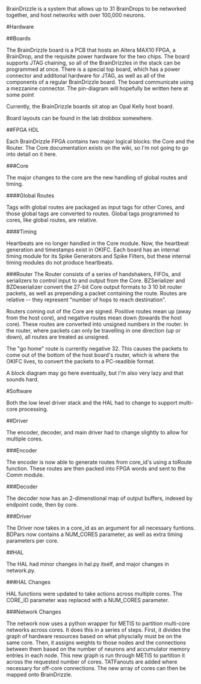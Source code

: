 BrainDrizzle is a system that allows up to 31 BrainDrops to be networked together, and host networks with over 100,000 neurons.

#Hardware

##Boards

The BrainDrizzle board is a PCB that hosts an Altera MAX10 FPGA, a BrainDrop, and the requisite power hardware for the two chips. The board supports JTAG chaining, so all of the BrainDrizzles in the stack can be programmed at once. There is a special top board, which has a power connector and additonal hardware for JTAG, as well as all of the components of a regular BrainDrizzle board. The board communicate using a mezzanine connector. The pin-diagram will hopefully be written here at some point


Currently, the BrainDrizzle boards sit atop an Opal Kelly host board.

Board layouts can be found in the lab drobbox somewhere.

##FPGA HDL

Each BrainDrizzle FPGA contains two major logical blocks: the Core and the Router. The Core documentation exists on the wiki, so I'm not going to go into detail on it here.

###Core

The major changes to the core are the new handling of global routes and timing.

####Global Routes

Tags with global routes are packaged as input tags for other Cores, and those global tags are converted to routes. Global tags programmed to cores, like global routes, are relative.

####Timing

Heartbeats are no longer handled in the Core module. Now, the heartbeat generation and timestamps exist in OKIFC. Each board has an internal timing module for its Spike Generators and Spike Filters, but these internal timing modules do not produce heartbeats.

###Router
The Router consists of a series of handshakers, FIFOs, and serializers to control input to and output from the Core. BZSerializer and BZDeserializer convert the 27-bit Core output formats to 3 10 bit router packets, as well as prepending a packet containing the route. Routes are relative -- they represent "number of hops to reach destination".

Routers coming out of the Core are signed. Positive routes mean up (away from the host core), and negative routes mean down (towards the host core). These routes are converted into unsigned numbers in the router. In the router, where packets can only be travelling in one direction (up or down), all routes are treated as unsigned.

The "go home" route is currently negative 32. This causes the packets to come out of the bottom of the host board's router, which is where the OKIFC lives, to convert the packets to a PC-readible format.

A block diagram may go here eventually, but I'm also very lazy and that sounds hard.

#Software

Both the low level driver stack and the HAL had to change to support multi-core processing.

##Driver

The encoder, decoder, and main driver had to change slightly to allow for multiple cores.

###Encoder

The encoder is now able to generate routes from core_id's using a toRoute function. These routes are then packed into FPGA words and sent to the Comm module.

###Decoder

The decoder now has an 2-dimenstional map of output buffers, indexed by endpoint code, then by core.

###Driver

The Driver now takes in a core_id as an argument for all necessary funtions. BDPars now contains a NUM_CORES parameter, as well as extra timing parameters per core.

##HAL

The HAL had minor changes in hal.py itself, and major changes in network.py.

###HAL Changes

HAL functions were updated to take actions across multiple cores. The CORE_ID parameter was replaced with a NUM_CORES parameter.

###Network Changes

The network now uses a python wrapper for METIS to partition multi-core networks across cores. It does this in a series of steps. First, it divides the graph of hardware resources based on what physcially must be on the same core. Then, it assigns weights to those nodes and the connections between them based on the number of neurons and accumulator memory entries in each node. This new graph is run through METIS to partition it across the requested number of cores. TATFanouts are added where necessary for off-core connections. The new array of cores can then be mapped onto BrainDrizzle.
